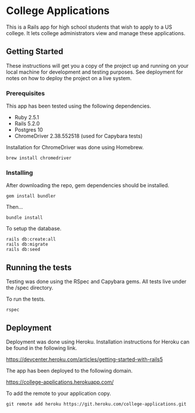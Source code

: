 # College Applications

This is a Rails app for high school students that wish to apply to a US college. It lets college administrators view and manage these applications.

## Getting Started

These instructions will get you a copy of the project up and running on your local machine for development and testing purposes. See deployment for notes on how to deploy the project on a live system.

### Prerequisites

This app has been tested using the following dependencies.

* Ruby 2.5.1
* Rails 5.2.0
* Postgres 10
* ChromeDriver 2.38.552518 (used for Capybara tests)

Installation for ChromeDriver was done using Homebrew.

```
brew install chromedriver
```

### Installing

After downloading the repo, gem dependencies should be installed.

```
gem install bundler
```

Then...

```
bundle install
```

To setup the database.

```
rails db:create:all
rails db:migrate
rails db:seed
```

## Running the tests

Testing was done using the RSpec and Capybara gems. All tests live under the /spec directory.

To run the tests.

```
rspec
```

## Deployment

Deployment was done using Heroku. Installation instructions for Heroku can be found in the following link.

https://devcenter.heroku.com/articles/getting-started-with-rails5

The app has been deployed to the following domain.

https://college-applications.herokuapp.com/

To add the remote to your application copy.

```
git remote add heroku https://git.heroku.com/college-applications.git
```
